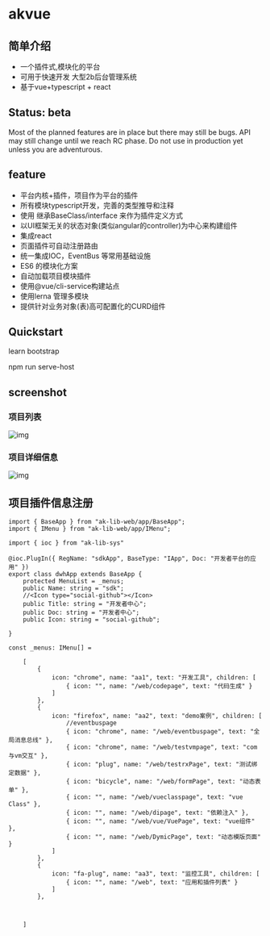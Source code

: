# akvue
## 简单介绍
- 一个插件式,模块化的平台 
- 可用于快速开发 大型2b后台管理系统  
- 基于vue+typescript + react

## Status: beta

Most of the planned features are in place but there may still be bugs. API may still change until we reach RC phase. Do not use in production yet unless you are adventurous.


## feature

+  平台内核+插件，项目作为平台的插件
+  所有模块typescript开发，完善的类型推导和注释
+  使用 继承BaseClass/interface 来作为插件定义方式
+  以UI框架无关的状态对象(类似angular的controller)为中心来构建组件
+  集成react
+  页面插件可自动注册路由
+  统一集成IOC，EventBus 等常用基础设施
+  ES6 的模块化方案
+  自动加载项目模块插件
+  使用@vue/cli-service构建站点
+  使用lerna 管理多模块
+  提供针对业务对象(表)高可配置化的CURD组件


## Quickstart

  
  learn bootstrap

  
  npm run serve-host

## screenshot

### 项目列表


![img](https://lusess123.github.io/akvue/img/applist.jpg)




 ### 项目详细信息

![img](https://lusess123.github.io/akvue/img/sdkapp.jpg)


  ## 项目插件信息注册

```
import { BaseApp } from "ak-lib-web/app/BaseApp";
import { IMenu } from "ak-lib-web/app/IMenu";

import { ioc } from "ak-lib-sys"

@ioc.PlugIn({ RegName: "sdkApp", BaseType: "IApp", Doc: "开发者平台的应用" })
export class dwhApp extends BaseApp {
    protected MenuList = _menus;
    public Name: string = "sdk";
    //<Icon type="social-github"></Icon>
    public Title: string = "开发者中心";
    public Doc: string = "开发者中心";
    public Icon: string = "social-github";

}

const _menus: IMenu[] =

    [
        {
            icon: "chrome", name: "aa1", text: "开发工具", children: [
                { icon: "", name: "/web/codepage", text: "代码生成" }
            ]
        },
        {
            icon: "firefox", name: "aa2", text: "demo案例", children: [
                //eventbuspage
                { icon: "chrome", name: "/web/eventbuspage", text: "全局消息总线" },
                { icon: "chrome", name: "/web/testvmpage", text: "com与vm交互" },
                { icon: "plug", name: "/web/testrxPage", text: "测试绑定数据" },
                { icon: "bicycle", name: "/web/formPage", text: "动态表单" },
                { icon: "", name: "/web/vueclasspage", text: "vue Class" },
                { icon: "", name: "/web/dipage", text: "依赖注入" },
                { icon: "", name: "/web/vue/VuePage", text: "vue组件" },
                { icon: "", name: "/web/DymicPage", text: "动态模版页面" }
            ]
        },
        {
            icon: "fa-plug", name: "aa3", text: "监控工具", children: [
                { icon: "", name: "/web", text: "应用和插件列表" }
            ]
        },



    ]

  ```